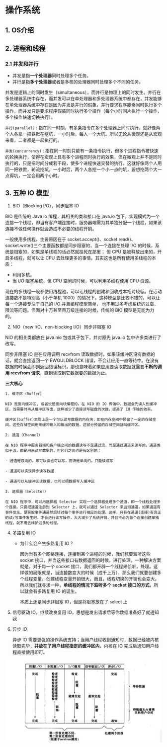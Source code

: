 # 操作系统

## 1. OS介绍


## 2. 进程和线程

### 2.1  并发和并行

- 并发是指**一个处理器**同时处理多个任务。
- 并行是指**多个处理器**或者是多核的处理器同时处理多个不同的任务。

并发是逻辑上的同时发生（simultaneous），而并行是物理上的同时发生。并行在多处理器系统中存在，而并发可以在单处理器和多处理器系统中都存在，并发能够在单处理器系统中存在是因为并发是并行的假象，并行要求程序能够同时执行多个操作，而并发只是要求程序假装同时执行多个操作（每个小时间片执行一个操作，多个操作快速切换执行）。

`并行(parallel)：`指在同一时刻，有多条指令在多个处理器上同时执行。就好像两个人各拿一把铁锨在挖坑，一小时后，每人一个大坑。所以无论从微观还是从宏观来看，二者都是一起执行的。

`并发(concurrency)：`指在同一时刻只能有一条指令执行，但多个进程指令被快速的轮换执行，使得在宏观上具有多个进程同时执行的效果，但在微观上并不是同时执行的，只是把时间分成若干段，使多个进程快速交替的执行。这就好像两个人用同一把铁锨，轮流挖坑，一小时后，两个人各挖一个小一点的坑，要想挖两个大一点得坑，一定会用两个小时。


## 3. 五种 IO 模型

1. BIO（Blocking I/O），同步阻塞 IO

BIO 是传统的 Java io 编程，其相关的类和接口在 java.io 包下。实现模式为一个连接一个线程，即当有客户端连接时，服务器端需为其单独分配一个线程，如果该连接不做任何操作就会造成不必要的线程开销。

一般使用多线程，主要原因在于 socket.accept()、socket.read()、socket.write()三个主要函数都是同步阻塞的，当一个连接在处理 I/O 的时候，系统是阻塞的，如果是单线程的话必然就挂死在那里；
但 CPU 是被释放出来的，开启多线程，就可以让 CPU 去处理更多的事情。其实这也是所有使用多线程的本质：

- 利用多核。
- 当 I/O 阻塞系统，但 CPU 空闲的时候，可以利用多线程使用 CPU 资源。

现在的多线程一般都使用线程池，可以让线程的创建和回收成本相对较低。在活动连接数不是特别高（小于单机 1000）的情况下，这种模型是比较不错的，可以让每一个连接专注于自己的 I/O 并且编程模型简单，
也不用过多考虑系统的过载、限流等问题。但面对十万甚至百万级连接的时候，传统的 BIO 模型是无能为力的。

2. NIO（new I/O、non-blocking I/O）同步非阻塞 IO

NIO 的相关类都放在 java.nio 包或其子包下，并对原先 java.io 包中许多类进行了改写。

同步非阻塞 IO 是在应用调用 recvfrom 读取数据时，如果该缓冲区没有数据的话，就会直接返回一个 EWOULDBLOCK 错误，不会让应用一直等待中。在没有数据的时候会即刻返回错误标识，那也意味着如果应用要读取数据就需要**不断的调用 recvfrom 请求**，直到读取到它数据要的数据为止。

**三大核心**

    1. 缓冲区（Buffer）

    NIO 是面向缓冲区, 或者说是面向块编程的。在 NIO 的 IO 传输中，数据会先读入到缓冲区，当需要时再从缓冲区写出，这样减少了直接读写磁盘的次数，提高了 IO 传输的效率。

    缓冲区(buffer)本质上是一个可以读写数据的内存块，即在内存空间中预留了一定的存储空间，这些存储空间用来缓冲输入和输出的数据，这部分预留的存储空间就叫缓冲区。

    2. 通道（Channel）

    在 NIO 程序中服务器端和客户端之间的数据读写不是通过流，而是通过通道来读写的。通道类似于流，都是用来读写数据的，但它们之间也是有区别的：

    - 通道是双向的，即可以读也可以写，而流是单向的，只能读或写

    - 通道可以实现异步读写数据

    - 通道可以从缓冲区读数据，也可以把数据写入缓冲区

    3. 选择器（Selector）

    在 NIO 程序中，可以用选择器 Selector 实现一个选择器处理多个通道，即一个线程处理多个连接。只要把通道注册到 Selector 上，就可以通过 Selector 来监测通道，如果通道有事件发生，便获取事件通道然后针对每个事件进行相应的处理。这样，只有在通道(连接)有真正的读/写事件发生时，才会进行读写操作，大大减少了系统开销，并且不必为每个连接创建单独线程，就不用去维护过多的线程。

4. 多路复用 IO

   - 为什么会产生多路复用 IO？

     因为当有多个网络连接，连接到某个进程的时候，我们想要监听这些 socket 接口，并当这些接口有数据返回的时候，进行处理。一种解决方案就是，对于每一个 socket 接口，我们都开辟一个线程来侦听，处理。这样做的局限就是，当连接数变大的时候（成千上万），那么我们就要创建多个线程变量。创建线程变量开销很大，而且，线程切换的开销也会变大。所以我们就寻求一种，**单线程的情况下监听多个 socket 接口的方式**，所以就会有多路复用 IO 的诞生。

     本质上还是同步非阻塞 IO，但是将阻塞放在了 select 上

5. 信号驱动 IO，继续改良复用 IO，思想是发出请求后等你数据准备好了就通知我

6. 异步 IO

   异步 IO 需要更强的操作系统支持；当用户线程收到通知时，数据已经被内核读取完毕，**并放在了用户线程指定的缓冲区内**，内核在 IO 完成后通知用户线程直接使用即可。


![几种常见I/O模型的对比](../images/操作系统-常见IO模型的对比.png)


